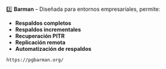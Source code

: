 2️⃣ **Barman** – Diseñada para entornos empresariales, permite:
   - **Respaldos completos**
   - **Respaldos incrementales**
   - **Recuperación PITR**
   - **Replicación remota**
   - **Automatización de respaldos**

```
https://pgbarman.org/

```
